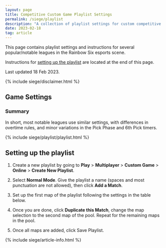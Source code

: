 ```yaml
---
layout: page
title: Competitive Custom Game Playlist Settings
permalink: /siege/playlist
description: "A collection of playlist settings for custom competitive games for Rainbow Six Siege."
date: 2023-02-18
tag: article
---
```


This page contains playlist settings and instructions for several popular/notable leagues in the Rainbow Six esports scene. 

Instructions for [setting up the playlist](#setting-up-the-playlist) are located at the end of this page. 

Last updated 18 Feb 2023.

{% include siege/disclaimer.html %}

## Game Settings

### Summary

In short, most notable leagues use similar settings, with differences in overtime rules, and minor variations in the Pick Phase and 6th Pick timers. 

{% include siege/playlist/playlist.html %}

## Setting up the playlist

1. Create a new playlist by going to **Play** &gt; **Multiplayer** &gt; **Custom Game** &gt; **Online** &gt; **Create New Playlist**. 

2. Select **Normal Mode**. Give the playlist a name (spaces and most punctuation are not allowed), then click **Add a Match**. 

3. Set up the first map of the playlist following the settings in the table below. 

4. Once you are done, click **Duplicate this Match**, change the map selection to the second map of the pool. Repeat for the remaining maps in the pool. 

5. Once all maps are added, click Save Playlist. 

{% include siege/article-info.html %}
